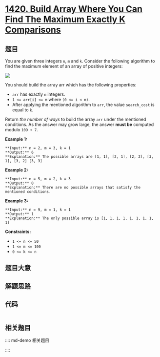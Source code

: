 # [1420. Build Array Where You Can Find The Maximum Exactly K Comparisons](https://leetcode.com/problems/build-array-where-you-can-find-the-maximum-exactly-k-comparisons)

## 题目

You are given three integers `n`, `m` and `k`. Consider the following
algorithm to find the maximum element of an array of positive integers:

![](https://assets.leetcode.com/uploads/2020/04/02/e.png)

You should build the array arr which has the following properties:

  * `arr` has exactly `n` integers.
  * `1 <= arr[i] <= m` where `(0 <= i < n)`.
  * After applying the mentioned algorithm to `arr`, the value `search_cost` is equal to `k`.

Return _the number of ways_ to build the array `arr` under the mentioned
conditions. As the answer may grow large, the answer **must be** computed
modulo `109 + 7`.



**Example 1:**

    
    
    **Input:** n = 2, m = 3, k = 1
    **Output:** 6
    **Explanation:** The possible arrays are [1, 1], [2, 1], [2, 2], [3, 1], [3, 2] [3, 3]
    

**Example 2:**

    
    
    **Input:** n = 5, m = 2, k = 3
    **Output:** 0
    **Explanation:** There are no possible arrays that satisfy the mentioned conditions.
    

**Example 3:**

    
    
    **Input:** n = 9, m = 1, k = 1
    **Output:** 1
    **Explanation:** The only possible array is [1, 1, 1, 1, 1, 1, 1, 1, 1]
    



**Constraints:**

  * `1 <= n <= 50`
  * `1 <= m <= 100`
  * `0 <= k <= n`


## 题目大意

## 解题思路

## 代码

```javascript

```

## 相关题目

:::: md-demo 相关题目

::::
